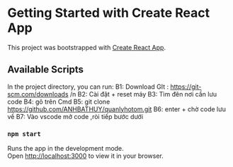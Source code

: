 # Getting Started with Create React App

This project was bootstrapped with [Create React App](https://github.com/facebook/create-react-app).

## Available Scripts

In the project directory, you can run:
B1: Download GIt : https://git-scm.com/downloads
/n
B2: Cài đặt + reset máy
B3: Tìm đên nơi cần lưu code
B4: gõ trên Cmd
B5: git clone https://github.com/ANHBATHUY/quanlyhotom.git
B6: enter + chờ code lưu về 
B7: Vào vscode mở code ,ròi tiếp bước dưới 


### `npm start`

Runs the app in the development mode.\
Open [http://localhost:3000](http://localhost:3000) to view it in your browser.


